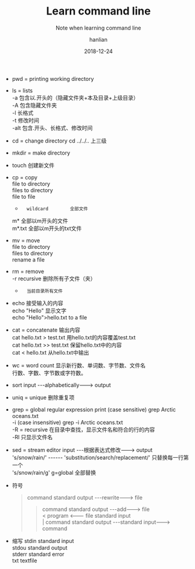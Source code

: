 ﻿---
layout:     post
title:      Learn command line
subtitle:   Note when learning command line
date:       2018-12-24
author:     hanlian
header-img: img/post-bg-2015.jpg
catalog: true
tags:
---

- pwd		= printing working directory
- ls		= lists  
	-a		包含以.开头的（隐藏文件夹+本及目录+上级目录）  
	-A		包含隐藏文件夹  
	-l		长格式  
	-t		修改时间   
	-alt		包含.开头、长格式、修改时间  
- cd		= change directory					cd ../../..    上三级
- mkdir	= make directory  
- touch		创建新文件  
- cp		= copy  
	file to directory  
	files to directory  
	file to file  
	*		wildcard		全部文件  
	m*		全部以m开头的文件  
	m*.txt	全部以m开头的txt文件  
- mv		= move  
	file to directory  
	files to directory  
	rename a file  
- rm		= remove  
	-r		recursive    删除所有子文件（夹）  
	*		当前目录所有文件  

- echo	接受输入的内容  
	echo "Hello"			显示文字  
	echo "Hello">hello.txt	to a file  
- cat		= concatenate			输出内容  
	cat hello.txt > test.txt		用hello.txt的内容覆盖test.txt  
	cat hello.txt >> test.txt	保留hello.txt中的内容  
	cat < hello.txt			从hello.txt中输出  
- wc		= word count		显示新行数、单词数、字节数、文件名  
	行数、字数、字节数或字符数。  
- sort		input  ---alphabetically--->  output  
- uniq		= unique			删除重复项  
- grep		= global regular expression print	(case sensitive)	grep Arctic oceans.txt  
	-i	(case insensitive)	grep -i Arctic oceans.txt  
	-R	= recursive	在目录中查找，显示文件名和符合的行的内容  
	-Rl	只显示文件名  
- sed		= stream editor	input  ---根据表达式修改--->  output  
	's/snow/rain/'  ------  'substitution/search/replacement/'		只替换每一行第一个  
	's/snow/rain/g'      g=global		全部替换  

- 符号
	>	command standard output  ---rewrite--->  file  
	>>	command standard output  ---add--->  file  
	<	program <--- file standard input  
	|	command standard output  ---standard input--->  command  

- 缩写
	stdin		standard input  
	stdou		standard output  
	stderr		standard error  
	txt			textfile  
